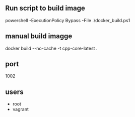 ## Run script to build image
powershell -ExecutionPolicy Bypass -File .\docker_build.ps1

## manual build imagge
docker build --no-cache -t cpp-core-latest . 

## port
1002

## users
- root
- vagrant